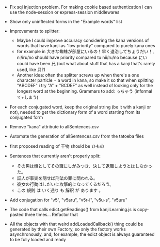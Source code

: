 - Fix sql injection problem. For making cookie based authentication I can use the node-session or express-session middlewares
- Show only uninflected forms in the "Example words" list
- Improvements to splitter:
    - Maybe I could improve accuracy considering the kana versions of words that have kanji as "low priority" compared to purely kana ones
    - for example in 大きな蜘蛛が部屋にいるの！早く退治してちょうだい！, ni/iru/no should have priority compared to nii/ru/no because にい could have been 兄 (but what about stuff that has a kanji that's rarely used, like 只?)
    - Another idea: often the splitter screws up when there's a one character particle + a word in kana, so make it so that when splitting "ABCDEF" i try "A" + "BCDEF" as well instead of looking only for the longest word at the beginning.
Grammars to add:
っちゃう (informal て+しまう)
- For each conjugated word, keep the original string (be it with a kanji or not), needed to get the dictionary form of a word starting from its conjugated form
- Remove "kana" attribute to allSentences.csv
- Automate the generation of allSentences.csv from the tatoeba files

- first proposed reading of 干物 should be ひもの

- Sentences that currently aren't properly split:
    - その男は頑としてその職にしがみつき、決して退職しようとはしなかった。
    - 証人が事実を隠せば刑法の罪に問われる。
    - 彼女の行動はしだいに攻撃的になってくるだろう。
    - この 規則 は いく通り も 解釈 が あります 。

- Add conjugation for "v5", "v5aru", "v5r-i", "v5u-s", "v5uru" 
- The code that calls edict.getReadings() from kanjiLearning.js is copy-pasted three times... Refactor that

- All the objects with that weird addLoadedCallback() thing could be generated by their own Factory, so only the factory works asynchronously, and, for example, the edict object is always guaranteed to be fully loaded and ready